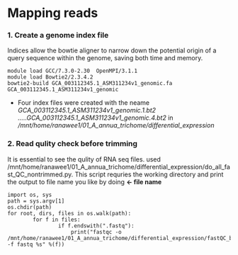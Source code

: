 # Mapping reads
   
   
### 1. Create a genome index file
 Indices allow the bowtie aligner to narrow down the potential origin of a query sequence within the genome, saving both time and memory.

```
module load GCC/7.3.0-2.30  OpenMPI/3.1.1
module load Bowtie2/2.3.4.2
bowtie2-build GCA_003112345.1_ASM311234v1_genomic.fa GCA_003112345.1_ASM311234v1_genomic

```
* Four index files were created with the neame *GCA_003112345.1_ASM311234v1_genomic.1.bt2 .....GCA_003112345.1_ASM311234v1_genomic.4.bt2* in */mnt/home/ranawee1/01_A_annua_trichome/differential_expression*

### 2. Read qulity check before trimming
It is essential to see the qulity of RNA seq files. 
used /mnt/home/ranawee1/01_A_annua_trichome/differential_expression/do_all_fast_QC_nontrimmed.py. 
This script requries the working directory and print the output to file name you like by doing **<- file name** 
```
import os, sys
path = sys.argv[1]
os.chdir(path)
for root, dirs, files in os.walk(path):
        for f in files:
                if f.endswith(".fastq"): 
                    print("fastqc -o /mnt/home/ranawee1/01_A_annua_trichome/differential_expression/fastQC_before_trimming/ -f fastq %s" %(f))
                    
```
